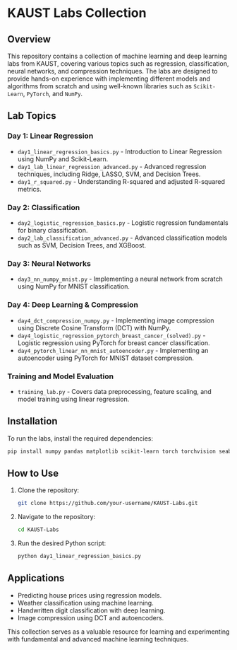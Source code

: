 # KAUST Labs Collection

## Overview
This repository contains a collection of machine learning and deep learning labs from KAUST, covering various topics such as regression, classification, neural networks, and compression techniques. The labs are designed to provide hands-on experience with implementing different models and algorithms from scratch and using well-known libraries such as `Scikit-Learn`, `PyTorch`, and `NumPy`.

## Lab Topics
### **Day 1: Linear Regression**
- `day1_linear_regression_basics.py` - Introduction to Linear Regression using NumPy and Scikit-Learn.
- `day1_lab_linear_regression_advanced.py` - Advanced regression techniques, including Ridge, LASSO, SVM, and Decision Trees.
- `day1_r_squared.py` - Understanding R-squared and adjusted R-squared metrics.

### **Day 2: Classification**
- `day2_logistic_regression_basics.py` - Logistic regression fundamentals for binary classification.
- `day2_lab_classification_advanced.py` - Advanced classification models such as SVM, Decision Trees, and XGBoost.

### **Day 3: Neural Networks**
- `day3_nn_numpy_mnist.py` - Implementing a neural network from scratch using NumPy for MNIST classification.

### **Day 4: Deep Learning & Compression**
- `day4_dct_compression_numpy.py` - Implementing image compression using Discrete Cosine Transform (DCT) with NumPy.
- `day4_logistic_regression_pytorch_breast_cancer_(solved).py` - Logistic regression using PyTorch for breast cancer classification.
- `day4_pytorch_linear_nn_mnist_autoencoder.py` - Implementing an autoencoder using PyTorch for MNIST dataset compression.

### **Training and Model Evaluation**
- `training_lab.py` - Covers data preprocessing, feature scaling, and model training using linear regression.

## Installation
To run the labs, install the required dependencies:
```bash
pip install numpy pandas matplotlib scikit-learn torch torchvision seaborn
```

## How to Use
1. Clone the repository:
   ```bash
   git clone https://github.com/your-username/KAUST-Labs.git
   ```
2. Navigate to the repository:
   ```bash
   cd KAUST-Labs
   ```
3. Run the desired Python script:
   ```bash
   python day1_linear_regression_basics.py
   ```

## Applications
- Predicting house prices using regression models.
- Weather classification using machine learning.
- Handwritten digit classification with deep learning.
- Image compression using DCT and autoencoders.

This collection serves as a valuable resource for learning and experimenting with fundamental and advanced machine learning techniques.

